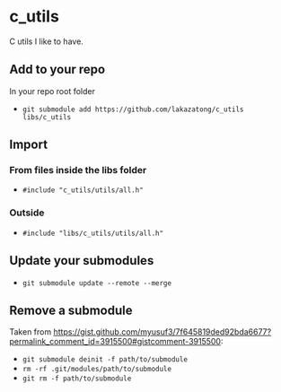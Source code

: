 # c_utils
C utils I like to have.
## Add to your repo
In your repo root folder
* `git submodule add https://github.com/lakazatong/c_utils libs/c_utils`
## Import
### From files inside the libs folder
* `#include "c_utils/utils/all.h"`
### Outside
* `#include "libs/c_utils/utils/all.h"`
## Update your submodules
* `git submodule update --remote --merge`
## Remove a submodule
Taken from https://gist.github.com/myusuf3/7f645819ded92bda6677?permalink_comment_id=3915500#gistcomment-3915500:
* `git submodule deinit -f path/to/submodule`
* `rm -rf .git/modules/path/to/submodule`
* `git rm -f path/to/submodule`